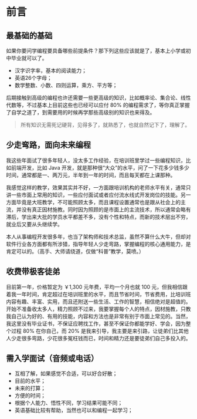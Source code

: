 # 前言

## 最基础的基础

如果你要问学编程要具备哪些前提条件？那下列这些应该就是了，基本上小学或初中毕业就可以了。

- 汉字识字率，基本的阅读能力；
- 英语26个字母；
- 数学整数、小数、四则运算，乘方、平方等；

后期接触到高级的编程也许还需要一些更高级的知识，比如概率论、集合论、线性代数等，不过基本上目前这些也已经可以应付 80% 的编程需求了，等你真正掌握了自学之道了，到需要用的时候再学那些高级别的知识也来得及。

> 所有知识无需死记硬背，见得多了，就熟悉了，也就自然记下了，理解了。

## 少走弯路，面向未来编程

我这些年面试了很多年轻人，没太多工作经验，在培训班里学过一些编程知识，比如前端开发，比如 Java 开发，就是那种很“大众”的水平，问了一下花多少钱多少时间，通常都是一、两万元，半年到一年的时间，而且每天都在上课那种。

我感觉这样的教学，效果其实并不好，一方面跟培训机构的老师水平有关，通常只讲一些市面上常用的知识，一些应付面试或者应付流水线式开发岗位的技能。另一方面毕竟是大班教学，不可能照顾太多，而且课程设置通常也是跟从社会上的主流，并没有真正因材施教。同时因为照顾的是市面上的主流技术，所以通常会略有滞后，学出来大批的学员水平都差不多，没有个性和特点，而新的技术层出不穷，就业后又要从头继续学。

本人从事编程开发很多年，也当了架构师和技术总监，虽然不算什么大牛，但却对软件行业各方面都有所涉猎，指导年轻人少走弯路，掌握编程的核心通用能力，是肯定可以的。（高手、大师请绕道，仅做“科普”教学，莫喷。）

## 收费带极客徒弟

目前第一年，价格暂定为 ￥1,300 元年费，平均一个月也就 100 元，但我相信跟着我一年时间，肯定超过在培训班里的水平，而且节省时间，节省费用，比培训班内容有趣、丰富、实用，而且还附送一些生活、工作的智慧，相信绝对是超值的。 开始不准备收太多人，精力照顾不过来，我要掌握每个人的特点，因材施教，只教我自己认为好的、有用的技能，内容和方法也是非常有别于市面上常见的。当然，我这里没有毕业证书，不保证应聘找工作，甚至不保证你都能学好、学会，因为整个过程 80% 在你自己，而 20% 是我来引导，我主要是来引路，让徒弟们比其他人少走很多弯路，少花很多冤枉钱而已，时间和精力还是要徒弟们自己多投入的。

## 需入学面试（音频或电话）

- 互相了解，如果感觉不合适，可以好合好散；
- 目前的水平；
- 未来的打算；
- 方便的时间；
- 根据个人能力、悟性不同，学习结果可能不同；
- 英语基础比较有帮助，当然也可以和编程一起学习；
